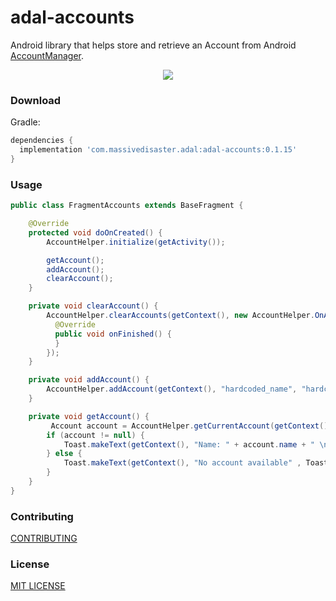 # adal-accounts
Android library that helps store and retrieve an Account from Android [AccountManager](https://developer.android.com/reference/android/accounts/AccountManager.html).

<div align="center">
  <img src="art/adal-accounts.gif" />
</div>

### Download
Gradle:

```gradle
dependencies {
  implementation 'com.massivedisaster.adal:adal-accounts:0.1.15'
}
```

### Usage
```java
public class FragmentAccounts extends BaseFragment {

    @Override
    protected void doOnCreated() {
        AccountHelper.initialize(getActivity());

        getAccount();
        addAccount();
        clearAccount();        
    }

    private void clearAccount() {
        AccountHelper.clearAccounts(getContext(), new AccountHelper.OnAccountListener() {
          @Override
          public void onFinished() {
          }
        });
    }

    private void addAccount() {
        AccountHelper.addAccount(getContext(), "hardcoded_name", "hardcoded_password", "hardcoded_token");
    }

    private void getAccount() {
         Account account = AccountHelper.getCurrentAccount(getContext());
        if (account != null) {
            Toast.makeText(getContext(), "Name: " + account.name + " \nPassword: " + AccountHelper.getAccountPassword(account) + " \ntoken: " + AccountHelper.getCurrentToken(account, getContext()), Toast.LENGTH_LONG).show();
        } else {
            Toast.makeText(getContext(), "No account available" , Toast.LENGTH_LONG).show();
        }
    }
}
```
### Contributing
[CONTRIBUTING](../CONTRIBUTING.md)

### License
[MIT LICENSE](../LICENSE.md)